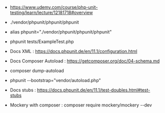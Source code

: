 
- https://www.udemy.com/course/php-unit-testing/learn/lecture/12181718#overview
- ./vendor/phpunit/phpunit/phpunit
-  alias phpunit="./vendor/phpunit/phpunit/phpunit" 
- phpunit tests/ExampleTest.php 

- Docs XML : https://docs.phpunit.de/en/11.1/configuration.html
- Docs Composer Autoload : https://getcomposer.org/doc/04-schema.md
 - composer dump-autoload
 - phpunit --bootstrap="vendor/autoload.php"

- Docs stubs : https://docs.phpunit.de/en/11.1/test-doubles.html#test-stubs
- Mockery with composer : composer require mockery/mockery --dev